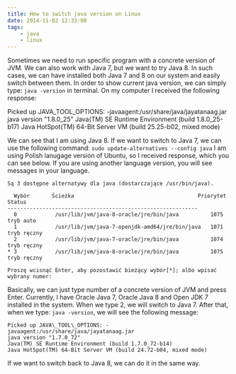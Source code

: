 ```yaml
---
title: How to switch java version on Linux
date: 2014-11-02 12:33:00
tags:
	- java
	- linux
---
```


Sometimes we need to run specific program with a concrete version of JVM. We can also work with Java 7, but we want to try Java 8. In such cases, we can have installed both Java 7 and 8 on our system and easily switch between them. In order to show current java version, we can simply type: `java -version` in terminal. On my computer I received the following response:

Picked up JAVA\_TOOL\_OPTIONS: -javaagent:/usr/share/java/jayatanaag.jar
java version "1.8.0_25"
Java(TM) SE Runtime Environment (build 1.8.0_25-b17)
Java HotSpot(TM) 64-Bit Server VM (build 25.25-b02, mixed mode)

We can see that I am using Java 8. If we want to switch to Java 7, we can use the following command: `sudo update-alternatives --config java` I am using Polish lanugage version of Ubuntu, so I received response, which you can see below. If you are using another language version, you will see messages in your language.

```
Są 3 dostępne alternatywy dla java (dostarczające /usr/bin/java).

  Wybór       Ścieżka                                       Priorytet  Status
------------------------------------------------------------
  0            /usr/lib/jvm/java-8-oracle/jre/bin/java          1075      tryb auto
  1            /usr/lib/jvm/java-7-openjdk-amd64/jre/bin/java   1071      tryb ręczny
  2            /usr/lib/jvm/java-7-oracle/jre/bin/java          1074      tryb ręczny
* 3            /usr/lib/jvm/java-8-oracle/jre/bin/java          1075      tryb ręczny

Proszę wcisnąć Enter, aby pozostawić bieżący wybór[*]; albo wpisać wybrany numer:
```

Basically, we can just type number of a concrete version of JVM and press Enter. Currently, I have Oracle Java 7, Oracle Java 8 and Open JDK 7 installed in the system. When we type 2, we will switch to Java 7. 
After that, when we type: `java -version`, we will see the following message:

```
Picked up JAVA\_TOOL\_OPTIONS: -javaagent:/usr/share/java/jayatanaag.jar 
java version "1.7.0_72"
Java(TM) SE Runtime Environment (build 1.7.0_72-b14)
Java HotSpot(TM) 64-Bit Server VM (build 24.72-b04, mixed mode)
```

If we want to switch back to Java 8, we can do it in the same way.
